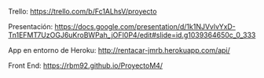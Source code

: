 Trello: https://trello.com/b/Fc1ALhsV/proyecto

Presentación: https://docs.google.com/presentation/d/1k1NJVvlvYxD-Tn1EFMT7UzOGJ6uKroBWPah_jOFI0P4/edit#slide=id.g1039364650c_0_333

App en entorno de Heroku:
http://rentacar-jmrb.herokuapp.com/api/

Front End: https://rbm92.github.io/ProyectoM4/
